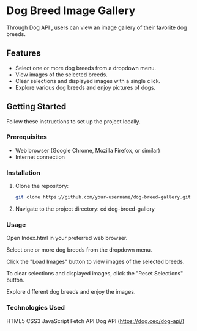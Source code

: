 # Dog Breed Image Gallery
Through Dog API , users can view an image gallery of their favorite dog breeds.

## Features

- Select one or more dog breeds from a dropdown menu.
- View images of the selected breeds.
- Clear selections and displayed images with a single click.
- Explore various dog breeds and enjoy pictures of dogs.
## Getting Started

Follow these instructions to set up the project locally.

### Prerequisites

- Web browser (Google Chrome, Mozilla Firefox, or similar)
- Internet connection

### Installation

1. Clone the repository:

   ```bash
   git clone https://github.com/your-username/dog-breed-gallery.git

 2. Navigate to the project directory:
    cd dog-breed-gallery
### Usage
Open Index.html in your preferred web browser.

Select one or more dog breeds from the dropdown menu.

Click the "Load Images" button to view images of the selected breeds.

To clear selections and displayed images, click the "Reset Selections" button.

Explore different dog breeds and enjoy the images.

### Technologies Used
HTML5
CSS3
JavaScript
Fetch API
Dog API (https://dog.ceo/dog-api/)  
